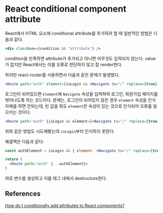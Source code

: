 # React conditional component attribute

React에서 HTML 요소에 conditional attribute를 추가하려 할 때 일반적인 방법은 다음과 같다.

```jsx
<div className={condition && "attribute"} />
```

condition을 만족하면 attribute가 추가되고 아니면 아무것도 입력되지 않는다. value가 없지만 React에서는 이를 오류로 판단하지 않고 잘 render한다.

하지만 react-router를 사용하면서 다음과 같은 문제가 발생했다.

```jsx
<Route path="auth" element={isLogin && <Navigate to="/" replace={true} />}>
```

로그인이 되어있으면 `element`에 `Navigate` 속성을 입력하여 로그인, 회원가입 페이지를 벗어나도록 하는 코드이다. 문제는, 로그인이 되어있지 않은 경우 `element` 속성을 인식 자체를 하면 안되는데, 빈 값을 줘도 `element`란 속성이 있는 것으로 인식되어 오류를 일으키는 것이다.

```jsx
<Route path="auth" {isLogin && element={<Navigate to="/" replace={true} />}>
```

위와 같은 방법도 시도해봤는데 `isLogin`부터 인식하지 못한다.

해결책은 다음과 같다:

```jsx
const authElement = isLogin && { element: <Navigate to="/" replace={true} /> }

return (
  <Route path="auth" {...authElement}>
)
```

따로 변수를 생성하고 이를 태그 내에서 destructure한다.



## References

[How do I conditionally add attributes to React components?](https://stackoverflow.com/questions/31163693/how-do-i-conditionally-add-attributes-to-react-components)


